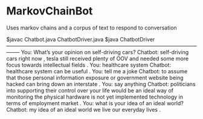 # MarkovChainBot
Uses markov chains and a corpus of text to respond to conversation


$javac Chatbot.java ChatbotDriver.java
$java ChatbotDriver
–––––––––––––––––––––––––––––––––––––––––––––––––––––––––––––––––––––––––––––
You: What’s your opinion on self-driving cars?
Chatbot: self-driving cars right now , tesla still received plenty of OOV and
needed some more focus towards intellectual fields .
You: healthcare system
Chatbot: healthcare system can be useful .
You: tell me a joke
Chatbot: to assume that those personal information exposure or government
website being hacked can bring down an interstate .
You: say anything
Chatbot: politicians into supporting their control over your life would be
an ideal way of monitoring the physical hardware is not yet implemented
technology in terms of employment market .
You: what is your idea of an ideal world?
Chatbot: my idea of an ideal world we live our everyday lives .
